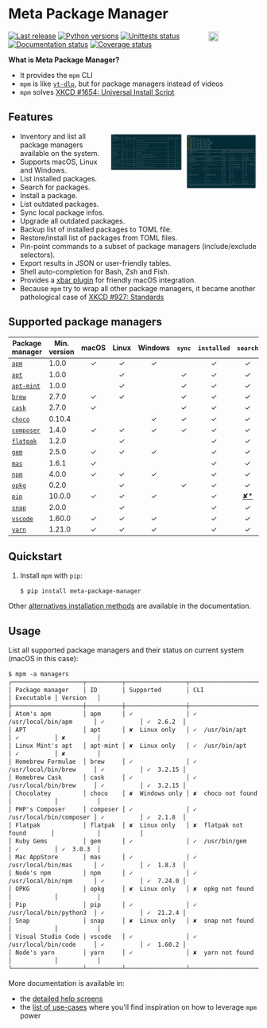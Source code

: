 # Meta Package Manager

<a href="https://xkcd.com/1654/" alt="XKCD #1654: Universal Install Script">
<img align="right" width="20%" height="20%" src="http://imgs.xkcd.com/comics/universal_install_script.png"/>
</a>

[![Last
release](https://img.shields.io/pypi/v/meta-package-manager.svg)](https://pypi.python.org/pypi/meta-package-manager)
[![Python
versions](https://img.shields.io/pypi/pyversions/meta-package-manager.svg)](https://pypi.python.org/pypi/meta-package-manager)
[![Unittests
status](https://github.com/kdeldycke/meta-package-manager/actions/workflows/tests.yaml/badge.svg?branch=develop)](https://github.com/kdeldycke/meta-package-manager/actions/workflows/tests.yaml?query=branch%3Adevelop)
[![Documentation
status](https://github.com/kdeldycke/meta-package-manager/actions/workflows/docs.yaml/badge.svg?branch=develop)](https://github.com/kdeldycke/meta-package-manager/actions/workflows/docs.yaml?query=branch%3Adevelop)
[![Coverage
status](https://codecov.io/gh/kdeldycke/meta-package-manager/branch/develop/graph/badge.svg)](https://codecov.io/gh/kdeldycke/meta-package-manager/branch/develop)

**What is Meta Package Manager?**

- It provides the `mpm` CLI
- `mpm` is like [`yt-dlp`](https://github.com/yt-dlp/yt-dlp), but for package
  managers instead of videos
- `mpm` solves [XKCD #1654: Universal Install Script](https://xkcd.com/1654/)

## Features

<img align="right" width="30%" height="30%" src="https://raw.githubusercontent.com/kdeldycke/meta-package-manager/develop/docs/mpm-outdated-cli.png"/>

<img align="right" width="30%" height="30%" src="https://raw.githubusercontent.com/kdeldycke/meta-package-manager/develop/docs/mpm-managers-cli.png"/>

- Inventory and list all package managers available on the system.
- Supports macOS, Linux and Windows.
- List installed packages.
- Search for packages.
- Install a package.
- List outdated packages.
- Sync local package infos.
- Upgrade all outdated packages.
- Backup list of installed packages to TOML file.
- Restore/install list of packages from TOML files.
- Pin-point commands to a subset of package managers (include/exclude
  selectors).
- Export results in JSON or user-friendly tables.
- Shell auto-completion for Bash, Zsh and Fish.
- Provides a [xbar
  plugin](https://kdeldycke.github.io/meta-package-manager/xbar.html) for
  friendly macOS integration.
- Because `mpm` try to wrap all other package managers, it became another
  pathological case of [XKCD #927: Standards](https://xkcd.com/927/)

## Supported package managers

| Package manager | Min. version | macOS | Linux | Windows | `sync` | `installed` | `search` | `install` | `outdated` | `upgrade` | `cleanup`
|---|---|:---:|:---:|:---:|:---:|:---:|:---:|:---:|:---:|:---:|:---:|
|[`apm`](https://atom.io/packages)      |   1.0.0   |     ✓   |   ✓  |   ✓   |        |     ✓  |           ✓              |  ✓     |      ✓     |        ✓ |
|[`apt`](https://wiki.debian.org/Apt)       |   1.0.0   |          |  ✓   |        |  ✓    |    ✓   |          ✓               | ✓      |     ✓      |       ✓      |     ✓ |
|[`apt-mint`](https://github.com/kdeldycke/meta-package-manager/issues/52)  |   1.0.0   |          |  ✓   |        |  ✓    |    ✓   |          ✓               | ✓      |     ✓      |       ✓      |     ✓ |
|[`brew`](https://brew.sh)      |   2.7.0   |     ✓   |   ✓  |        |   ✓   |     ✓  |           ✓              |  ✓     |      ✓     |        ✓      |     ✓ |
|[`cask`](https://caskroom.github.io)      |   2.7.0   |     ✓   |       |        |  ✓    |    ✓   |          ✓               | ✓      |     ✓      |       ✓      |     ✓ |
|[`choco`](https://chocolatey.org)     |   0.10.4  |          |       | ✓     |  ✓    |    ✓   |          ✓               | ✓      |     ✓      |       ✓      |     ✓ |
|[`composer`](https://getcomposer.org)  |   1.4.0   |     ✓   |   ✓  |   ✓   |    ✓  |      ✓ |            ✓             |   ✓    |       ✓    |         ✓      |     ✓ |
|[`flatpak`](https://flatpak.org)   |   1.2.0   |          |  ✓   |        |        |   ✓    |         ✓                |✓       |    ✓       |      ✓      |     ✓ |
|[`gem`](https://rubygems.org)       |   2.5.0   |     ✓   |   ✓  |   ✓   |        |     ✓  |           ✓              |  ✓     |      ✓     |        ✓      |     ✓ |
|[`mas`](https://github.com/argon/mas)       |   1.6.1   |     ✓   |       |        |        |   ✓    |         ✓                |✓       |    ✓       |      ✓|
|[`npm`](https://www.npmjs.com)       |   4.0.0   |     ✓   |   ✓  |   ✓   |        |     ✓  |           ✓              |  ✓     |      ✓     |        ✓|
|[`opkg`](https://git.yoctoproject.org/cgit/cgit.cgi/opkg/)      |   0.2.0   |          |  ✓   |        |  ✓    |    ✓   |          ✓               | ✓      |     ✓      |       ✓|
|[`pip`](https://pypi.org)       |   10.0.0  |     ✓   |   ✓  |   ✓   |        |     ✓  |           [✘*](https://github.com/pypa/pip/issues/5216#issuecomment-744605466) | ✓      |     ✓      |       ✓|
|[`snap`](https://snapcraft.io)      |   2.0.0   |          |  ✓   |        |        |   ✓    |         ✓                |✓       |             |     ✓|
|[`vscode`](https://code.visualstudio.com)    |   1.60.0  |     ✓   |   ✓  |   ✓   |        |     ✓  |           ✓              |  ✓     |             |       ✓|
|[`yarn`](https://yarnpkg.com)      |   1.21.0  |     ✓   |   ✓  |   ✓   |        |     ✓  |           ✓              |  ✓     |      ✓     |        ✓       |     ✓ |


## Quickstart

1.  Install `mpm` with `pip`:

    ``` shell-session
    $ pip install meta-package-manager
    ```

Other [alternatives installation
methods](https://kdeldycke.github.io/meta-package-manager/install.html) are
available in the documentation.

## Usage

List all supported package managers and their status on current system (macOS
in this case):

``` shell-session
$ mpm -a managers
┌────────────────────┬──────────┬─────────────────┬────────────────────────────┬────────────┬───────────┐
│ Package manager    │ ID       │ Supported       │ CLI                        │ Executable │ Version   │
├────────────────────┼──────────┼─────────────────┼────────────────────────────┼────────────┼───────────┤
│ Atom's apm         │ apm      │ ✓               │ ✓  /usr/local/bin/apm      │ ✓          │ ✓  2.6.2  │
│ APT                │ apt      │ ✘  Linux only   │ ✓  /usr/bin/apt            │ ✓          │ ✘         │
│ Linux Mint's apt   │ apt-mint │ ✘  Linux only   │ ✓  /usr/bin/apt            │ ✓          │ ✘         │
│ Homebrew Formulae  │ brew     │ ✓               │ ✓  /usr/local/bin/brew     │ ✓          │ ✓  3.2.15 │
│ Homebrew Cask      │ cask     │ ✓               │ ✓  /usr/local/bin/brew     │ ✓          │ ✓  3.2.15 │
│ Chocolatey         │ choco    │ ✘  Windows only │ ✘  choco not found         │            │           │
│ PHP's Composer     │ composer │ ✓               │ ✓  /usr/local/bin/composer │ ✓          │ ✓  2.1.8  │
│ Flatpak            │ flatpak  │ ✘  Linux only   │ ✘  flatpak not found       │            │           │
│ Ruby Gems          │ gem      │ ✓               │ ✓  /usr/bin/gem            │ ✓          │ ✓  3.0.3  │
│ Mac AppStore       │ mas      │ ✓               │ ✓  /usr/local/bin/mas      │ ✓          │ ✓  1.8.3  │
│ Node's npm         │ npm      │ ✓               │ ✓  /usr/local/bin/npm      │ ✓          │ ✓  7.24.0 │
│ OPKG               │ opkg     │ ✘  Linux only   │ ✘  opkg not found          │            │           │
│ Pip                │ pip      │ ✓               │ ✓  /usr/local/bin/python3  │ ✓          │ ✓  21.2.4 │
│ Snap               │ snap     │ ✘  Linux only   │ ✘  snap not found          │            │           │
│ Visual Studio Code │ vscode   │ ✓               │ ✓  /usr/local/bin/code     │ ✓          │ ✓  1.60.2 │
│ Node's yarn        │ yarn     │ ✓               │ ✘  yarn not found          │            │           │
└────────────────────┴──────────┴─────────────────┴────────────────────────────┴────────────┴───────────┘
```

More documentation is available in:

- the [detailed help screens](https://kdeldycke.github.io/meta-package-manager/cli-help.html)
- the [list of use-cases](https://kdeldycke.github.io/meta-package-manager/usecase.html) where you'll find inspiration on how to leverage `mpm` power

